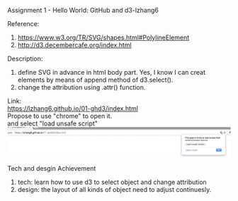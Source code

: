 Assignment 1 - Hello World: GitHub and d3-lzhang6

Reference:   
1. https://www.w3.org/TR/SVG/shapes.html#PolylineElement   
2. http://d3.decembercafe.org/index.html   

Description:   
1. define SVG in advance in html body part. Yes, I know I can creat elements by means of append method of d3.select().   
2. change the attribution using .attr() function.   

Link:   
https://lzhang6.github.io/01-ghd3/index.html   
Propose to use "chrome" to open it.  
and select "load unsafe script"
![image](./Screen%20Shot%20.png)

Tech and desgin Achievement   
1. tech: learn how to use d3 to select object and change attribution     
2. design: the layout of all kinds of object need to adjust continuesly.   
